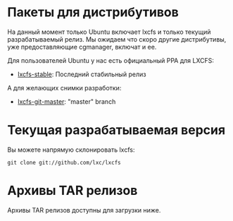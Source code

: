 
# Пакеты для дистрибутивов
На данный момент только Ubuntu включает lxcfs и только текущий разрабатываемый релиз.
Мы ожидаем что скоро другие дистрибутивы, уже предоставляющие cgmanager, включат и ее.

Для пользователей Ubuntu у нас есть официальный PPA для LXCFS:

 * [lxcfs-stable](https://launchpad.net/~ubuntu-lxc/+archive/lxcfs-stable): Последний стабильный релиз

А для желающих снимки разработки:

 * [lxcfs-git-master](https://launchpad.net/~ubuntu-lxc/+archive/lxcfs-git-master): "master" branch

# Текущая разрабатываемая версия

Вы можете напрямую склонировать lxcfs:

    git clone git://github.com/lxc/lxcfs

# Архивы TAR релизов

Архивы TAR релизов доступны для загрузки ниже.
